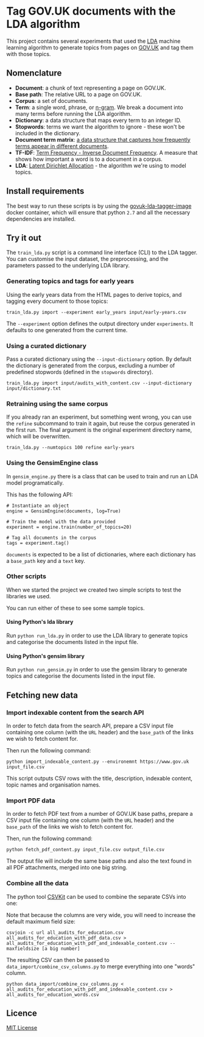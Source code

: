 # Tag GOV.UK documents with the LDA algorithm

This project contains several experiments that used the [LDA](https://en.wikipedia.org/wiki/Latent_Dirichlet_allocation) machine learning algorithm to generate topics from pages on [GOV.UK](https://www.gov.uk) and tag them with those topics.

## Nomenclature

- **Document**: a chunk of text representing a page on GOV.UK.
- **Base path**: The relative URL to a page on GOV.UK.
- **Corpus**: a set of documents.
- **Term**: a single word, phrase, or [n-gram](https://en.wikipedia.org/wiki/N-gram). We break a document into many terms before running the LDA algorithm.
- **Dictionary**: a data structure that maps every term to an integer ID.
- **Stopwords**: terms we want the algorithm to ignore - these won't be included in the dictionary.
- **Document term matrix**: [a data structure that captures how frequently terms appear in different documents](https://en.wikipedia.org/wiki/Document-term_matrix).
- **TF-IDF**: [Term Frequency - Inverse Document Frequency](https://en.wikipedia.org/wiki/Tf%E2%80%93idf). A measure that shows how important a word is to a document in a corpus.
- **LDA**: [Latent Dirichlet Allocation](https://en.wikipedia.org/wiki/Latent_Dirichlet_allocation) - the algorithm we're using to model topics.

## Install requirements

The best way to run these scripts is by using the [govuk-lda-tagger-image](https://github.com/ukgovdatascience/govuk-lda-tagger-image) docker container, which will ensure that python `2.7` and all the necessary dependencies are installed.

## Try it out

The `train_lda.py` script is a command line interface (CLI) to the LDA tagger. You can customise the input dataset, the preprocessing, and the parameters passed to the underlying LDA library.

### Generating topics and tags for early years

Using the early years data from the HTML pages to derive topics, and tagging every document to those topics:

```
train_lda.py import --experiment early_years input/early-years.csv
```

The `--experiment` option defines the output directory under `experiments`. It defaults to one generated from the current time.

### Using a curated dictionary

Pass a curated dictionary using the `--input-dictionary` option. By default the dictionary is generated from the corpus, excluding a number of predefined stopwords (defined in the `stopwords` directory).

```
train_lda.py import input/audits_with_content.csv --input-dictionary input/dictionary.txt
```

### Retraining using the same corpus

If you already ran an experiment, but something went wrong, you can use the `refine` subcommand to train it again, but reuse the corpus generated in the first run. The final argument is the original experiment directory name, which will be overwritten.

```
train_lda.py --numtopics 100 refine early-years
```

### Using the GensimEngine class

In `gensim_engine.py` there is a class that can be used to train and run an LDA model programatically.

This has the following API:

```
# Instantiate an object
engine = GensimEngine(documents, log=True)

# Train the model with the data provided
experiment = engine.train(number_of_topics=20)

# Tag all documents in the corpus
tags = experiment.tag()
```

`documents` is expected to be a list of dictionaries, where each dictionary has a `base_path` key and a `text` key.

### Other scripts
When we started the project we created two simple scripts to test the libraries we used.

You can run either of these to see some sample topics.

#### Using Python's lda library

Run `python run_lda.py` in order to use the LDA library to generate topics and categorise the documents listed in the input file.

#### Using Python's gensim library

Run `python run_gensim.py` in order to use the gensim library to generate topics and categorise the documents listed in the input file.

## Fetching new data

### Import indexable content from the search API

In order to fetch data from the search API, prepare a CSV input file containing
one column (with the `URL` header) and the `base_path` of the links we wish to
fetch content for.

Then run the following command:

```
python import_indexable_content.py --environemnt https://www.gov.uk input_file.csv
```

This script outputs CSV rows with the title, description, indexable content,
topic names and organisation names.

### Import PDF data

In order to fetch PDF text from a number of GOV.UK base paths, prepare a CSV
input file containing one column (with the `URL` header) and the `base_path` of
the links we wish to fetch content for.

Then, run the following command:

```
python fetch_pdf_content.py input_file.csv output_file.csv
```

The output file will include the same base paths and also the text found in all
PDF attachments, merged into one big string.

### Combine all the data

The python tool [CSVKit](https://csvkit.readthedocs.io/en/0.9.1/index.html) can be used to combine the separate CSVs into one:

Note that because the columns are very wide, you will need to increase the default maximum field size:

```
csvjoin -c url all_audits_for_education.csv all_audits_for_education_with_pdf_data.csv > all_audits_for_education_with_pdf_and_indexable_content.csv --maxfieldsize [a big number]
```

The resulting CSV can then be passed to `data_import/combine_csv_columns.py` to merge everything into one "words" column.

```
python data_import/combine_csv_columns.py < all_audits_for_education_with_pdf_and_indexable_content.csv > all_audits_for_education_words.csv
```

## Licence

[MIT License](LICENCE.txt)
